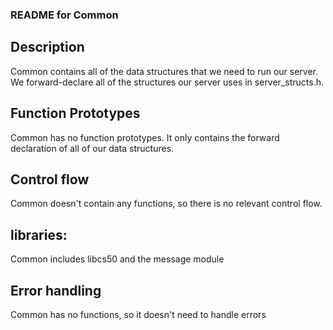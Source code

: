 ### README for Common

## Description
Common contains all of the data structures that we need to run our server. We forward-declare all of the structures our server uses in server_structs.h. 

## Function Prototypes
Common has no function prototypes. It only contains the forward declaration of all of our data structures.

## Control flow
Common doesn't contain any functions, so there is no relevant control flow.

## libraries:
Common includes libcs50 and the message module

## Error handling
Common has no functions, so it doesn't need to handle errors